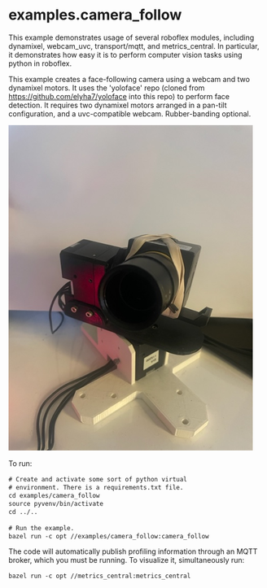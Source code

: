 # examples.camera_follow

This example demonstrates usage of several roboflex modules, including dynamixel, webcam_uvc, transport/mqtt, and metrics_central. In particular, it demonstrates how easy it is to perform computer vision tasks using python in roboflex.

This example creates a face-following camera using a webcam and two dynamixel motors. It uses the 'yoloface' repo (cloned from https://github.com/elyha7/yoloface into this repo) to perform face detection. It requires two dynamixel motors arranged in a pan-tilt configuration, and a uvc-compatible webcam. Rubber-banding optional.

![](pan_tilt_dynamixels.jpg)

To run:

    # Create and activate some sort of python virtual
    # environment. There is a requirements.txt file. 
    cd examples/camera_follow
    source pyvenv/bin/activate
    cd ../..

    # Run the example.
    bazel run -c opt //examples/camera_follow:camera_follow

The code will automatically publish profiling information through an MQTT broker, which you must be running. To visualize it, simultaneously run:

    bazel run -c opt //metrics_central:metrics_central